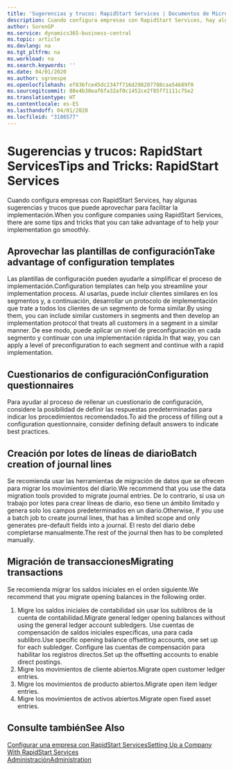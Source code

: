 ```yaml
---
title: 'Sugerencias y trucos: RapidStart Services | Documentos de Microsoft'
description: Cuando configura empresas con RapidStart Services, hay algunas sugerencias y trucos que puede aprovechar para facilitar la implementación.
author: SorenGP
ms.service: dynamics365-business-central
ms.topic: article
ms.devlang: na
ms.tgt_pltfrm: na
ms.workload: na
ms.search.keywords: ''
ms.date: 04/01/2020
ms.author: sgroespe
ms.openlocfilehash: ef836fce45dc2347f716d298207708caa54689f0
ms.sourcegitcommit: 88e4b30eaf6fa32af0c1452ce2f85ff1111c75e2
ms.translationtype: HT
ms.contentlocale: es-ES
ms.lasthandoff: 04/01/2020
ms.locfileid: "3186577"
---
```

# <a name="tips-and-tricks-rapidstart-services"></a><span data-ttu-id="b8e08-103">Sugerencias y trucos: RapidStart Services</span><span class="sxs-lookup"><span data-stu-id="b8e08-103">Tips and Tricks: RapidStart Services</span></span>
<span data-ttu-id="b8e08-104">Cuando configura empresas con RapidStart Services, hay algunas sugerencias y trucos que puede aprovechar para facilitar la implementación.</span><span class="sxs-lookup"><span data-stu-id="b8e08-104">When you configure companies using RapidStart Services, there are some tips and tricks that you can take advantage of to help your implementation go smoothly.</span></span>  

## <a name="take-advantage-of-configuration-templates"></a><span data-ttu-id="b8e08-105">Aprovechar las plantillas de configuración</span><span class="sxs-lookup"><span data-stu-id="b8e08-105">Take advantage of configuration templates</span></span>  
<span data-ttu-id="b8e08-106">Las plantillas de configuración pueden ayudarle a simplificar el proceso de implementación.</span><span class="sxs-lookup"><span data-stu-id="b8e08-106">Configuration templates can help you streamline your implementation process.</span></span> <span data-ttu-id="b8e08-107">Al usarlas, puede incluir clientes similares en los segmentos y, a continuación, desarrollar un protocolo de implementación que trate a todos los clientes de un segmento de forma similar.</span><span class="sxs-lookup"><span data-stu-id="b8e08-107">By using them, you can include similar customers in segments and then develop an implementation protocol that treats all customers in a segment in a similar manner.</span></span> <span data-ttu-id="b8e08-108">De ese modo, puede aplicar un nivel de preconfiguración en cada segmento y continuar con una implementación rápida.</span><span class="sxs-lookup"><span data-stu-id="b8e08-108">In that way, you can apply a level of preconfiguration to each segment and continue with a rapid implementation.</span></span>  

## <a name="configuration-questionnaires"></a><span data-ttu-id="b8e08-109">Cuestionarios de configuración</span><span class="sxs-lookup"><span data-stu-id="b8e08-109">Configuration questionnaires</span></span>  
<span data-ttu-id="b8e08-110">Para ayudar al proceso de rellenar un cuestionario de configuración, considere la posibilidad de definir las respuestas predeterminadas para indicar los procedimientos recomendados.</span><span class="sxs-lookup"><span data-stu-id="b8e08-110">To aid the process of filling out a configuration questionnaire, consider defining default answers to indicate best practices.</span></span>  

## <a name="batch-creation-of-journal-lines"></a><span data-ttu-id="b8e08-111">Creación por lotes de líneas de diario</span><span class="sxs-lookup"><span data-stu-id="b8e08-111">Batch creation of journal lines</span></span>  
<span data-ttu-id="b8e08-112">Se recomienda usar las herramientas de migración de datos que se ofrecen para migrar los movimientos del diario.</span><span class="sxs-lookup"><span data-stu-id="b8e08-112">We recommend that you use the data migration tools provided to migrate journal entries.</span></span> <span data-ttu-id="b8e08-113">De lo contrario, si usa un trabajo por lotes para crear líneas de diario, eso tiene un ámbito limitado y genera solo los campos predeterminados en un diario.</span><span class="sxs-lookup"><span data-stu-id="b8e08-113">Otherwise, if you use a batch job to create journal lines, that has a limited scope and only generates pre-default fields into a journal.</span></span> <span data-ttu-id="b8e08-114">El resto del diario debe completarse manualmente.</span><span class="sxs-lookup"><span data-stu-id="b8e08-114">The rest of the journal then has to be completed manually.</span></span>  

## <a name="migrating-transactions"></a><span data-ttu-id="b8e08-115">Migración de transacciones</span><span class="sxs-lookup"><span data-stu-id="b8e08-115">Migrating transactions</span></span>  
<span data-ttu-id="b8e08-116">Se recomienda migrar los saldos iniciales en el orden siguiente.</span><span class="sxs-lookup"><span data-stu-id="b8e08-116">We recommend that you migrate opening balances in the following order.</span></span> <!--Be aware that you cannot insert ledger entries directly. Instead you must use journals to post the journal lines--> 

1.  <span data-ttu-id="b8e08-117">Migre los saldos iniciales de contabilidad sin usar los sublibros de la cuenta de contabilidad.</span><span class="sxs-lookup"><span data-stu-id="b8e08-117">Migrate general ledger opening balances without using the general ledger account subledgers.</span></span> <span data-ttu-id="b8e08-118">Use cuentas de compensación de saldos iniciales específicas, una para cada sublibro.</span><span class="sxs-lookup"><span data-stu-id="b8e08-118">Use specific opening balance offsetting accounts, one set up for each subledger.</span></span> <span data-ttu-id="b8e08-119">Configure las cuentas de compensación para habilitar los registros directos.</span><span class="sxs-lookup"><span data-stu-id="b8e08-119">Set up the offsetting accounts to enable direct postings.</span></span>  
2.  <span data-ttu-id="b8e08-120">Migre los movimientos de cliente abiertos.</span><span class="sxs-lookup"><span data-stu-id="b8e08-120">Migrate open customer ledger entries.</span></span>  <!--work on these-->
3.  <span data-ttu-id="b8e08-121">Migre los movimientos de producto abiertos.</span><span class="sxs-lookup"><span data-stu-id="b8e08-121">Migrate open item ledger entries.</span></span>  
4.  <span data-ttu-id="b8e08-122">Migre los movimientos de activos abiertos.</span><span class="sxs-lookup"><span data-stu-id="b8e08-122">Migrate open fixed asset entries.</span></span>  

## <a name="see-also"></a><span data-ttu-id="b8e08-123">Consulte también</span><span class="sxs-lookup"><span data-stu-id="b8e08-123">See Also</span></span>  
[<span data-ttu-id="b8e08-124">Configurar una empresa con RapidStart Services</span><span class="sxs-lookup"><span data-stu-id="b8e08-124">Setting Up a Company With RapidStart Services</span></span>](admin-set-up-a-company-with-rapidstart.md)  
[<span data-ttu-id="b8e08-125">Administración</span><span class="sxs-lookup"><span data-stu-id="b8e08-125">Administration</span></span>](admin-setup-and-administration.md)
